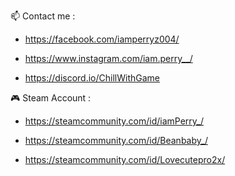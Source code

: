 
📫 Contact me :

 - https://facebook.com/iamperryz004/

 - https://www.instagram.com/iam.perry__/

 - https://discord.io/ChillWithGame

🎮 Steam Account :

 - https://steamcommunity.com/id/iamPerry_/

 - https://steamcommunity.com/id/Beanbaby_/

 - https://steamcommunity.com/id/Lovecutepro2x/
